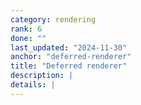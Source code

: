 ```yaml
---
category: rendering
rank: 6
done: ""
last_updated: "2024-11-30"
anchor: "deferred-renderer"
title: "Deferred renderer"
description: |
details: |
---
```

